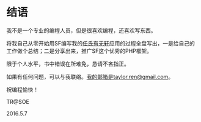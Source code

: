 # 结语

我不是一个专业的编程人员，但是很喜欢编程，还喜欢写东西。

将我自己从零开始用SF编写我的[任氏有无轩](https://rsywx.net)应用的过程全盘写出，一是给自己的工作做个总结；二是分享出来，推广SF这个优秀的PHP框架。

限于个人水平，书中错误在所难免，恳请不吝指正。

如果有任何问题，可以与我联络。我的邮箱是taylor.ren@gmail.com。

祝编程愉快！

TR@SOE

2016.5.7